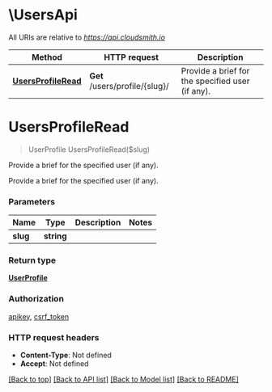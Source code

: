 # \UsersApi

All URIs are relative to *https://api.cloudsmith.io*

Method | HTTP request | Description
------------- | ------------- | -------------
[**UsersProfileRead**](UsersApi.md#UsersProfileRead) | **Get** /users/profile/{slug}/ | Provide a brief for the specified user (if any).


# **UsersProfileRead**
> UserProfile UsersProfileRead($slug)

Provide a brief for the specified user (if any).

Provide a brief for the specified user (if any).


### Parameters

Name | Type | Description  | Notes
------------- | ------------- | ------------- | -------------
 **slug** | **string**|  | 

### Return type

[**UserProfile**](UserProfile.md)

### Authorization

[apikey](../README.md#apikey), [csrf_token](../README.md#csrf_token)

### HTTP request headers

 - **Content-Type**: Not defined
 - **Accept**: Not defined

[[Back to top]](#) [[Back to API list]](../README.md#documentation-for-api-endpoints) [[Back to Model list]](../README.md#documentation-for-models) [[Back to README]](../README.md)

